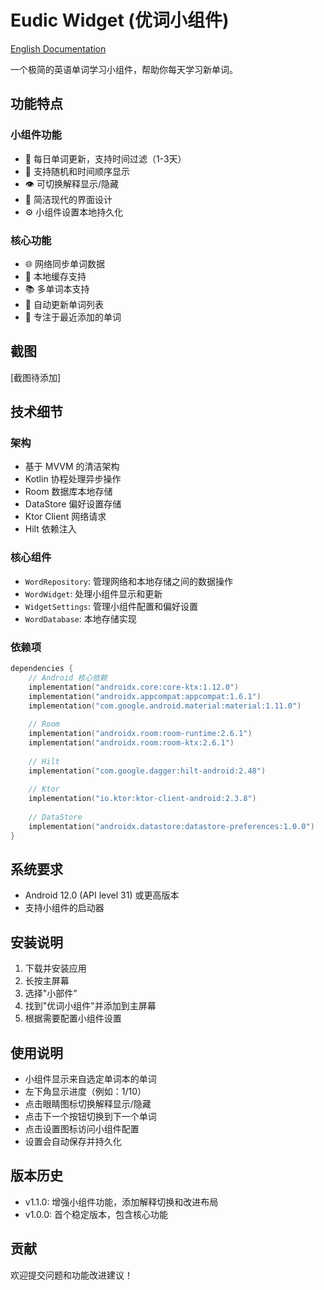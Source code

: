 # Eudic Widget (优词小组件)

<p align="left">
  <a href="README.md">English Documentation</a>
</p>

一个极简的英语单词学习小组件，帮助你每天学习新单词。

## 功能特点

### 小组件功能
- 🔄 每日单词更新，支持时间过滤（1-3天）
- 🎲 支持随机和时间顺序显示
- 👁️ 可切换解释显示/隐藏
- 📱 简洁现代的界面设计
- ⚙️ 小组件设置本地持久化

### 核心功能
- 🌐 网络同步单词数据
- 💾 本地缓存支持
- 📚 多单词本支持
- 🔄 自动更新单词列表
- 🎯 专注于最近添加的单词

## 截图

[截图待添加]

## 技术细节

### 架构
- 基于 MVVM 的清洁架构
- Kotlin 协程处理异步操作
- Room 数据库本地存储
- DataStore 偏好设置存储
- Ktor Client 网络请求
- Hilt 依赖注入

### 核心组件
- `WordRepository`: 管理网络和本地存储之间的数据操作
- `WordWidget`: 处理小组件显示和更新
- `WidgetSettings`: 管理小组件配置和偏好设置
- `WordDatabase`: 本地存储实现

### 依赖项
```kotlin
dependencies {
    // Android 核心依赖
    implementation("androidx.core:core-ktx:1.12.0")
    implementation("androidx.appcompat:appcompat:1.6.1")
    implementation("com.google.android.material:material:1.11.0")
    
    // Room
    implementation("androidx.room:room-runtime:2.6.1")
    implementation("androidx.room:room-ktx:2.6.1")
    
    // Hilt
    implementation("com.google.dagger:hilt-android:2.48")
    
    // Ktor
    implementation("io.ktor:ktor-client-android:2.3.8")
    
    // DataStore
    implementation("androidx.datastore:datastore-preferences:1.0.0")
}
```

## 系统要求
- Android 12.0 (API level 31) 或更高版本
- 支持小组件的启动器

## 安装说明
1. 下载并安装应用
2. 长按主屏幕
3. 选择"小部件"
4. 找到"优词小组件"并添加到主屏幕
5. 根据需要配置小组件设置

## 使用说明
- 小组件显示来自选定单词本的单词
- 左下角显示进度（例如：1/10）
- 点击眼睛图标切换解释显示/隐藏
- 点击下一个按钮切换到下一个单词
- 点击设置图标访问小组件配置
- 设置会自动保存并持久化

## 版本历史
- v1.1.0: 增强小组件功能，添加解释切换和改进布局
- v1.0.0: 首个稳定版本，包含核心功能

## 贡献
欢迎提交问题和功能改进建议！